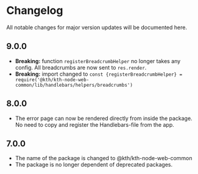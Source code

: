 # Changelog

All notable changes for major version updates will be documented here.

## 9.0.0

- **Breaking:** function `registerBreadcrumbHelper` no longer takes any config. All breadcrumbs are now sent to `res.render`.
- **Breaking:** import changed to `const {registerBreadcrumbHelper} = require('@kth/kth-node-web-common/lib/handlebars/helpers/breadcrumbs')`

## 8.0.0

- The error page can now be rendered directly from inside the package. No need to copy and register the Handlebars-file from the app.

## 7.0.0

- The name of the package is changed to @kth/kth-node-web-common
- The package is no longer dependent of deprecated packages.
